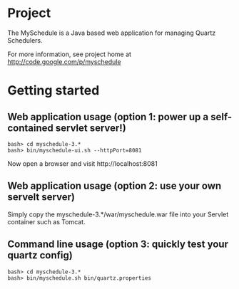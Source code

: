 # Project

The MySchedule is a Java based web application for managing Quartz Schedulers.

For more information, see project home at http://code.google.com/p/myschedule


# Getting started

## Web application usage (option 1: power up a self-contained servlet server!)
	
	bash> cd myschedule-3.*
	bash> bin/myschedule-ui.sh --httpPort=8081

Now open a browser and visit http://localhost:8081

## Web application usage (option 2: use your own servelt server)

Simply copy the myschedule-3.*/war/myschedule.war file into your Servlet container such as Tomcat.

## Command line usage (option 3: quickly test your quartz config)

	bash> cd myschedule-3.*
	bash> bin/myschedule.sh bin/quartz.properties
